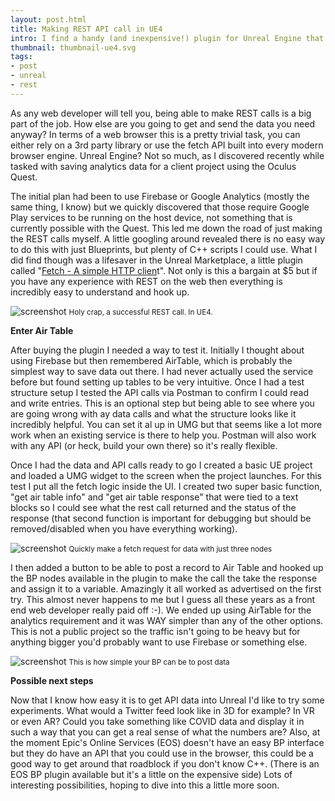```yaml
---
layout: post.html
title: Making REST API call in UE4
intro: I find a handy (and inexpensive!) plugin for Unreal Engine that unlocks the magic of making REST API calls.
thumbnail: thumbnail-ue4.svg
tags: 
- post
- unreal
- rest
---
```


As any web developer will tell you, being able to make REST calls is a big part of the job. How else are you going to get and send the data you need anyway? In terms of a web browser this is a pretty trivial task, you can either rely on a 3rd party library or use the fetch API built into every modern browser engine.  Unreal Engine? Not so much, as I discovered recently while tasked with saving analytics data for a client project using the Oculus Quest.

The initial plan had been to use Firebase or Google Analytics (mostly the same thing, I know) but we quickly discovered that those require Google Play services to be running on the host device, not something that is currently possible with the Quest. This led me down the road of just making the REST calls myself. A little googling around revealed there is no easy way to do this with just Blueprints, but plenty of C++ scripts I could use. What I did find though was a lifesaver in the Unreal Marketplace, a little plugin called "[Fetch - A simple HTTP clien](https://github.com/GDi4K/unreal-fetch)t". Not only is this a bargain at $5 but if you have any experience with REST on the web then everything is incredibly easy to understand and hook up.

![screenshot](/img/posts/ue4rest/post-success.png)
<small>Holy crap, a successful REST call. In UE4.</small>

**Enter Air Table**

After buying the plugin I needed a way to test it. Initially I thought about using Firebase but then remembered AirTable, which is probably the simplest way to save data out there. I had never actually used the service before but found setting up tables to be very intuitive. Once I had a test structure setup I tested the API calls via Postman to confirm I could read and write entries. This is an optional step but being able to see where you are going wrong with ay data calls and what the structure looks like it incredibly helpful. You can set it al up in UMG but that seems like a lot more work when an existing service is there to help you. Postman will also work with any API (or heck, build your own there) so it's really flexible.

Once I had the data and API calls ready to go I created a basic UE project and loaded a UMG widget to the screen when the project launches. For this test I put all the fetch logic inside the UI. I created two super basic function, "get air table info" and "get air table response" that were tied to a text blocks so I could see what the rest call returned and the status of the response (that second function is important for debugging but should be removed/disabled when you have everything working).

![screenshot](/img/posts/ue4rest/get-rest.png)
<small>Quickly make a fetch request for data with just three nodes</small>

I then added a button to be able to post a record to Air Table and hooked up the BP nodes available in the plugin to make the call the take the response and assign it to a variable. Amazingly it all worked as advertised on the first try. This almost never happens to me but I guess all these years as a front end web developer really paid off :-).  We ended up using AirTable for the analytics requirement and it was WAY simpler than any of the other options. This is not a public project so the traffic isn't going to be heavy but for anything bigger you'd probably want to use Firebase or something else. 

![screenshot](/img/posts/ue4rest/post-rest.png)
<small>This is how simple your BP can be to post data</small>

**Possible next steps**

Now that I know how easy it is to get API data into Unreal I'd like to try some experiments. What would a Twitter feed look like in 3D for example? In VR or even AR? Could you take something like COVID data and display it in such a way that you can get a real sense of what the numbers are? Also, at the moment Epic's Online Services (EOS) doesn't have an easy BP interface but they do have an API that you could use in the browser, this could be a good way to get around that roadblock if you don't know C++. (There is an EOS BP plugin available but it's a little on the expensive side) Lots of interesting possibilities, hoping to dive into this a little more soon.